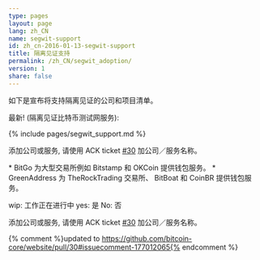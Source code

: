 ```yaml
---
type: pages
layout: page
lang: zh_CN
name: segwit-support
id: zh_cn-2016-01-13-segwit-support
title: 隔离见证支持
permalink: /zh_CN/segwit_adoption/
version: 1
share: false
---
```


如下是宣布将支持隔离见证的公司和项目清单。

最新! (隔离见证比特币测试网服务):

{% include pages/segwit_support.md %} 

添加公司或服务, 请使用 ACK ticket [#30] 加公司／服务名称。

\* BitGo 为大型交易所例如 Bitstamp 和 OKCoin 提供钱包服务。
\* GreenAddress 为 TheRockTrading 交易所、 BitBoat 和 CoinBR 提供钱包服务。

wip: 工作正在进行中
yes: 是
No: 否

添加公司或服务, 请使用 ACK ticket [#30] 加公司／服务名称。


[#30]: https://github.com/bitcoin-core/website/pull/30
{% comment %}updated to https://github.com/bitcoin-core/website/pull/30#issuecomment-177012065{% endcomment %}
